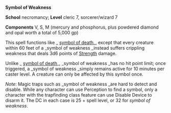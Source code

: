  **Symbol of Weakness**

**School** necromancy; **Level** cleric 7, sorcerer/wizard 7

**Components** V, S, M (mercury and phosphorus, plus powdered diamond and opal worth a total of 5,000 gp)

This spell functions like _ [symbol of death](symbolOfDeath#_symbol-of-death)_, except that every creature within 60 feet of a _symbol of weakness _instead suffers crippling weakness that deals 3d6 points of [Strength](../gettingStarted#_strength) damage.

Unlike _ [symbol of death](symbolOfDeath#_symbol-of-death)_, _symbol of weakness _has no hit point limit; once triggered, a _symbol of weakness _simply remains active for 10 minutes per caster level. A creature can only be affected by this symbol once.

_Note_: Magic traps such as _symbol of weakness _are hard to detect and disable. While any character can use Perception to find a symbol, only a character with the trapfinding class feature can use Disable Device to disarm it. The DC in each case is 25 + spell level, or 32 for _symbol of weakness_.

